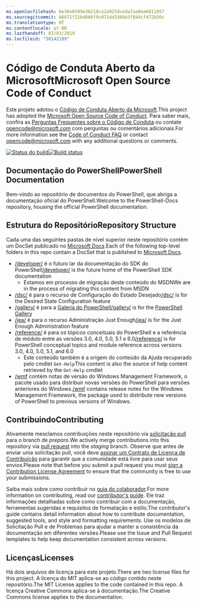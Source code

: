```yaml
---
ms.openlocfilehash: 6e36e6599e36218ce2a925dceda7aa0ee6811057
ms.sourcegitcommit: b6871f21bd666f9cd71dd336bb3f844cf472b56c
ms.translationtype: HT
ms.contentlocale: pt-BR
ms.lasthandoff: 02/03/2019
ms.locfileid: "58142199"
---
```

# <a name="microsoft-open-source-code-of-conduct"></a><span data-ttu-id="2a3b7-101">Código de Conduta Aberto da Microsoft</span><span class="sxs-lookup"><span data-stu-id="2a3b7-101">Microsoft Open Source Code of Conduct</span></span>

<span data-ttu-id="2a3b7-102">Este projeto adotou o [Código de Conduta Aberto da Microsoft](https://opensource.microsoft.com/codeofconduct/).</span><span class="sxs-lookup"><span data-stu-id="2a3b7-102">This project has adopted the [Microsoft Open Source Code of Conduct](https://opensource.microsoft.com/codeofconduct/).</span></span>
<span data-ttu-id="2a3b7-103">Para saber mais, confira as [Perguntas Frequentes sobre o Código de Conduta](https://opensource.microsoft.com/codeofconduct/faq/) ou contate [opencode@microsoft.com](mailto:opencode@microsoft.com) com perguntas ou comentários adicionais.</span><span class="sxs-lookup"><span data-stu-id="2a3b7-103">For more information see the [Code of Conduct FAQ](https://opensource.microsoft.com/codeofconduct/faq/) or contact [opencode@microsoft.com](mailto:opencode@microsoft.com) with any additional questions or comments.</span></span>

<span data-ttu-id="2a3b7-104">[![Status do build](https://ci.appveyor.com/api/projects/status/onshefxnc4g4pv87/branch/staging?svg=true)](https://ci.appveyor.com/project/PowerShell/powershell-docs/branch/staging)</span><span class="sxs-lookup"><span data-stu-id="2a3b7-104">[![Build status](https://ci.appveyor.com/api/projects/status/onshefxnc4g4pv87/branch/staging?svg=true)](https://ci.appveyor.com/project/PowerShell/powershell-docs/branch/staging)</span></span>

## <a name="powershell-documentation"></a><span data-ttu-id="2a3b7-105">Documentação do PowerShell</span><span class="sxs-lookup"><span data-stu-id="2a3b7-105">PowerShell Documentation</span></span>

<span data-ttu-id="2a3b7-106">Bem-vindo ao repositório de documentos do PowerShell, que abriga a documentação oficial do PowerShell.</span><span class="sxs-lookup"><span data-stu-id="2a3b7-106">Welcome to the PowerShell-Docs repository, housing the official PowerShell documentation.</span></span>

## <a name="repository-structure"></a><span data-ttu-id="2a3b7-107">Estrutura do Repositório</span><span class="sxs-lookup"><span data-stu-id="2a3b7-107">Repository Structure</span></span>

<span data-ttu-id="2a3b7-108">Cada uma das seguintes pastas de nível superior neste repositório contém um DocSet publicado no [Microsoft Docs](https://docs.microsoft.com/powershell).</span><span class="sxs-lookup"><span data-stu-id="2a3b7-108">Each of the following top-level folders in this repo contain a DocSet that is published to [Microsoft Docs](https://docs.microsoft.com/powershell).</span></span>

- <span data-ttu-id="2a3b7-109">[/developer/](https://docs.microsoft.com/powershell/developer/) é o futuro lar da documentação do SDK do PowerShell</span><span class="sxs-lookup"><span data-stu-id="2a3b7-109">[/developer/](https://docs.microsoft.com/powershell/developer/) is the future home of the PowerShell SDK documentation</span></span>
  - <span data-ttu-id="2a3b7-110">Estamos em processo de migração deste conteúdo do MSDN</span><span class="sxs-lookup"><span data-stu-id="2a3b7-110">We are in the process of migrating this content from MSDN</span></span>
- <span data-ttu-id="2a3b7-111">[/dsc/](https://docs.microsoft.com/powershell/dsc/) é para o recurso de Configuração do Estado Desejado</span><span class="sxs-lookup"><span data-stu-id="2a3b7-111">[/dsc/](https://docs.microsoft.com/powershell/dsc/) is for the Desired State Configuration feature</span></span>
- <span data-ttu-id="2a3b7-112">[/gallery/](https://docs.microsoft.com/powershell/gallery) é para a [Galeria do PowerShell](https://www.powershellgallery.com/)</span><span class="sxs-lookup"><span data-stu-id="2a3b7-112">[/gallery/](https://docs.microsoft.com/powershell/gallery) is for the [PowerShell Gallery](https://www.powershellgallery.com/)</span></span>
- <span data-ttu-id="2a3b7-113">[/jea/](https://docs.microsoft.com/powershell/jea/) é para o recurso Administração Just Enough</span><span class="sxs-lookup"><span data-stu-id="2a3b7-113">[/jea/](https://docs.microsoft.com/powershell/jea/) is for the Just Enough Administration feature</span></span>
- <span data-ttu-id="2a3b7-114">[/reference/](https://docs.microsoft.com/powershell/scripting/) é para os tópicos conceituais do PowerShell e a referência de módulo entre as versões 3.0, 4.0, 5.0, 5.1 e 6.0</span><span class="sxs-lookup"><span data-stu-id="2a3b7-114">[/reference/](https://docs.microsoft.com/powershell/scripting/) is for PowerShell conceptual topics and module reference across versions 3.0, 4.0, 5.0, 5.1, and 6.0</span></span>
  - <span data-ttu-id="2a3b7-115">Este conteúdo também é a origem do conteúdo da Ajuda recuperado pelo cmdlet `Get-Help`</span><span class="sxs-lookup"><span data-stu-id="2a3b7-115">This content is also the source of help content retrieved by the `Get-Help` cmdlet</span></span>
- <span data-ttu-id="2a3b7-116">[/wmf](https://docs.microsoft.com/powershell/wmf/readme) contém notas de versão do Windows Management Framework, o pacote usado para distribuir novas versões do PowerShell para versões anteriores do Windows.</span><span class="sxs-lookup"><span data-stu-id="2a3b7-116">[/wmf](https://docs.microsoft.com/powershell/wmf/readme) contains release notes for the Windows Management Framework, the package used to distribute new versions of PowerShell to previous versions of Windows.</span></span>

## <a name="contributing"></a><span data-ttu-id="2a3b7-117">Contribuindo</span><span class="sxs-lookup"><span data-stu-id="2a3b7-117">Contributing</span></span>

<span data-ttu-id="2a3b7-118">Ativamente mesclamos contribuições neste repositório via [solicitação pull](https://help.github.com/articles/using-pull-requests/) para o branch de *preparo*.</span><span class="sxs-lookup"><span data-stu-id="2a3b7-118">We actively merge contributions into this repository via [pull request](https://help.github.com/articles/using-pull-requests/) into the *staging* branch.</span></span>
<span data-ttu-id="2a3b7-119">Observe que antes de enviar uma solicitação pull, você deve [assinar um Contrato de Licença de Contribuição](https://cla.microsoft.com/) para garantir que a comunidade está livre para usar seus envios.</span><span class="sxs-lookup"><span data-stu-id="2a3b7-119">Please note that before you submit a pull request you must [sign a Contribution License Agreement](https://cla.microsoft.com/) to ensure that the community is free to use your submissions.</span></span>

<span data-ttu-id="2a3b7-120">Saiba mais sobre como contribuir no [guia do colaborador](CONTRIBUTING.md).</span><span class="sxs-lookup"><span data-stu-id="2a3b7-120">For more information on contributing, read our [contributor's guide](CONTRIBUTING.md).</span></span>
<span data-ttu-id="2a3b7-121">Ele traz informações detalhadas sobre como contribuir com a documentação, ferramentas sugeridas e requisitos de formatação e estilo.</span><span class="sxs-lookup"><span data-stu-id="2a3b7-121">The contributor's guide contains detail information about how to contribute documentation, suggested tools, and style and formatting requirements.</span></span>
<span data-ttu-id="2a3b7-122">Use os modelos de Solicitação Pull e de Problemas para ajudar a manter a consistência da documentação em diferentes versões.</span><span class="sxs-lookup"><span data-stu-id="2a3b7-122">Please use the Issue and Pull Request templates to help keep documentation consistent across versions.</span></span>

## <a name="licenses"></a><span data-ttu-id="2a3b7-123">Licenças</span><span class="sxs-lookup"><span data-stu-id="2a3b7-123">Licenses</span></span>

<span data-ttu-id="2a3b7-124">Há dois arquivos de licença para este projeto.</span><span class="sxs-lookup"><span data-stu-id="2a3b7-124">There are two license files for this project.</span></span>
<span data-ttu-id="2a3b7-125">A licença do MIT aplica-se ao código contido neste repositório.</span><span class="sxs-lookup"><span data-stu-id="2a3b7-125">The MIT License applies to the code contained in this repo.</span></span>
<span data-ttu-id="2a3b7-126">A licença Creative Commons aplica-se à documentação.</span><span class="sxs-lookup"><span data-stu-id="2a3b7-126">The Creative Commons license applies to the documentation.</span></span>